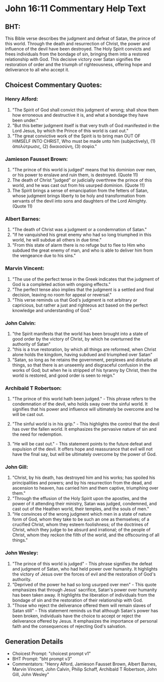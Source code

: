 # John 16:11 Commentary Help Text

## BHT:
This Bible verse describes the judgment and defeat of Satan, the prince of this world. Through the death and resurrection of Christ, the power and influence of the devil have been destroyed. The Holy Spirit convicts and frees individuals from the bondage of sin, bringing them into a restored relationship with God. This decisive victory over Satan signifies the restoration of order and the triumph of righteousness, offering hope and deliverance to all who accept it.

## Choicest Commentary Quotes:
### Henry Alford:
1. "The Spirit of God shall convict this judgment of wrong; shall show them how erroneous and destructive it is, and what a bondage they have been under."
2. "But this better judgment itself is that very truth of God manifested in the Lord Jesus, by which the Prince of this world is cast out."
3. "The great convictive work of the Spirit is to bring man OUT OF HIMSELF INTO CHRIST, Who must be made unto him (subjectively), (1) ἀπολύτρωσις, (2) δικαιοσύνη, (3) σοφία."

### Jamieson Fausset Brown:
1. "The prince of this world is judged" means that his dominion over men, or his power to enslave and ruin them, is destroyed. (Quote 11)
2. The death of Christ "judged" or judicially overthrew the prince of this world, and he was cast out from his usurped dominion. (Quote 11)
3. The Spirit brings a sense of emancipation from the fetters of Satan, whose judgment brings liberty to be holy and transformation from servants of the devil into sons and daughters of the Lord Almighty. (Quote 11)

### Albert Barnes:
1. "The death of Christ was a judgment or a condemnation of Satan."
2. "If he vanquished his great enemy who had so long triumphed in this world, he will subdue all others in due time."
3. "From this state of alarm there is no refuge but to flee to Him who subdued the great enemy of man, and who is able to deliver him from the vengeance due to his sins."

### Marvin Vincent:
1. "The use of the perfect tense in the Greek indicates that the judgment of God is a completed action with ongoing effects."
2. "The perfect tense also implies that the judgment is a settled and final decision, leaving no room for appeal or reversal."
3. "This verse reminds us that God's judgment is not arbitrary or capricious, but rather a just and righteous act based on the perfect knowledge and understanding of God."

### John Calvin:
1. "the Spirit manifests that the world has been brought into a state of good order by the victory of Christ, by which he overturned the authority of Satan"
2. "this is a true restoration, by which all things are reformed, when Christ alone holds the kingdom, having subdued and triumphed over Satan"
3. "Satan, so long as he retains the government, perplexes and disturbs all things, so that there is an unseemly and disgraceful confusion in the works of God; but when he is stripped of his tyranny by Christ, then the world is restored, and good order is seen to reign."

### Archibald T Robertson:
1. "The prince of this world hath been judged." - This phrase refers to the condemnation of the devil, who holds sway over the sinful world. It signifies that his power and influence will ultimately be overcome and he will be cast out.

2. "The sinful world is in his grip." - This highlights the control that the devil has over the fallen world. It emphasizes the pervasive nature of sin and the need for redemption.

3. "He will be cast out." - This statement points to the future defeat and expulsion of the devil. It offers hope and reassurance that evil will not have the final say, but will be ultimately overcome by the power of God.

### John Gill:
1. "Christ, by his death, has destroyed him and his works; has spoiled his principalities and powers; and by his resurrection from the dead, and ascension to heaven, has carried him and them captive, triumphing over them." 
2. "Through the effusion of the Holy Spirit upon the apostles, and the power of it attending their ministry, Satan was judged, condemned, and cast out of the Heathen world, their temples, and the souls of men."
3. "He convinces of the wrong judgment which men in a state of nature form of God, whom they take to be such an one as themselves; of a crucified Christ, whom they esteem foolishness; of the doctrines of Christ, which they judge to be absurd and irrational; of the people of Christ, whom they reckon the filth of the world, and the offscouring of all things."

### John Wesley:
1. "The prince of this world is judged" - This phrase signifies the defeat and judgment of Satan, who had held power over humanity. It highlights the victory of Jesus over the forces of evil and the restoration of God's authority.
2. "Deprived of the power he had so long usurped over men" - This quote emphasizes that through Jesus' sacrifice, Satan's power over humanity has been taken away. It highlights the liberation of individuals from the bondage of sin and the restoration of their relationship with God.
3. "Those who reject the deliverance offered them will remain slaves of Satan still" - This statement reminds us that although Satan's power has been broken, individuals have the choice to accept or reject the deliverance offered by Jesus. It emphasizes the importance of personal faith and the consequences of rejecting God's salvation.


## Generation Details
- Choicest Prompt: "choicest prompt v1"
- BHT Prompt: "bht prompt v3"
- Commentators: "Henry Alford, Jamieson Fausset Brown, Albert Barnes, Marvin Vincent, John Calvin, Philip Schaff, Archibald T Robertson, John Gill, John Wesley"
